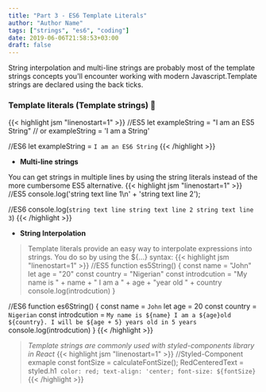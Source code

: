```yaml
---
title: "Part 3 - ES6 Template Literals"
author: "Author Name"
tags: ["strings", "es6", "coding"]
date: 2019-06-06T21:58:53+03:00
draft: false
---
```



String interpolation and multi-line strings are probably most of the template strings concepts you'll encounter working with modern Javascript.Template strings are declared using the back ticks.

<!--more-->

### Template literals (Template strings) :muscle:

{{< highlight jsm "linenostart=1" >}}
//ES5
let exampleString = "I am an ES5 String" // or  exampleString = 'I am a String'

//ES6
let exampleString = `I am an ES6 String`
{{< /highlight >}}

* **Multi-line strings**

You can get strings in multiple lines by using the string literals instead of the more cumbersome ES5 alternative.
{{< highlight jsm "linenostart=1" >}}
//ES5
console.log('string text line 1\n' +
'string text line 2');

//ES6
console.log(`string text line
string text line 2
string text line 3`)
{{< /highlight >}}

* **String Interpolation**

>Template literals provide an easy way to interpolate expressions into strings. You do so by using the ${...} syntax:
{{< highlight jsm "linenostart=1" >}}
//ES5
function es5String() {
  const name = "John"
  let age = "20"
  const country = "Nigerian"
  const introdcution = "My name is " + name + " I am a " + age + "year old " + country
  console.log(introdcution)
}

//ES6
function es6String() {
  const name = `John`
  let age = 20
  const country = `Nigerian`
  const introdcution = `My name is ${name} I am a ${age}old ${country}. I will be ${age + 5} years old in 5 years`
  console.log(introdcution)
}
{{< /highlight >}}

> *Template strings are commonly used with styled-components library in React*
{{< highlight jsm "linenostart=1" >}}
//Styled-Component exmaple
const fontSize = calculateFontSize();
RedCenteredText = styled.h1`
	color: red;
	text-align: 'center;
	font-size: ${fontSize}`
{{< /highlight >}}

